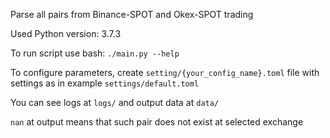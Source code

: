 Parse all pairs from Binance-SPOT and Okex-SPOT trading

Used Python version: 3.7.3

To run script use bash: `./main.py --help`

To configure parameters, create `setting/{your_config_name}.toml` file with settings as in example `settings/default.toml`

You can see logs at `logs/` and output data at `data/`

`nan` at output means that such pair does not exist at selected exchange
